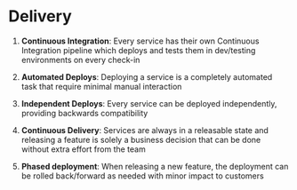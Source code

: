 # Delivery

1. **Continuous Integration**: Every service has their own Continuous Integration pipeline which deploys and tests them in dev/testing environments on every check-in

2. **Automated Deploys**: Deploying a service is a completely automated task that require minimal manual interaction

3. **Independent Deploys**: Every service can be deployed independently, providing backwards compatibility

4. **Continuous Delivery**: Services are always in a releasable state and releasing a feature is solely a business decision that can be done without extra effort from the team

5. **Phased deployment**: When releasing a new feature, the deployment can be rolled back/forward as needed with minor impact to customers



